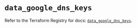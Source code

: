 # `data_google_dns_keys`

Refer to the Terraform Registry for docs: [`data_google_dns_keys`](https://registry.terraform.io/providers/hashicorp/google/6.18.0/docs/data-sources/dns_keys).
